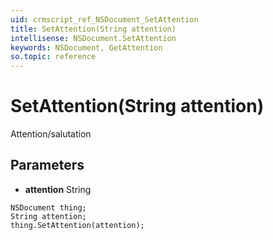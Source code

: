 ```yaml
---
uid: crmscript_ref_NSDocument_SetAttention
title: SetAttention(String attention)
intellisense: NSDocument.SetAttention
keywords: NSDocument, GetAttention
so.topic: reference
---
```


# SetAttention(String attention)

Attention/salutation

## Parameters

* **attention** String

```crmscript
NSDocument thing;
String attention;
thing.SetAttention(attention);
```

